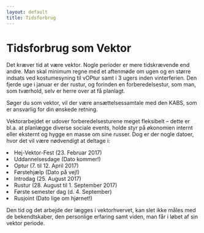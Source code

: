 ```yaml
---
layout: default
title: Tidsforbrug
---
```

<h1>Tidsforbrug som Vektor</h1>

<div id="poster-image" style="background-image: url('/static/img/t2.jpg');">
</div>

<p>Det kræver tid at være vektor. Nogle perioder er mere tidskrævende end andre. Man skal minimum regne med et aftenmøde om ugen og en større indsats ved kostumesyning til vOPtur samt i 3 ugers inden vinterferien. Den fjerde uge i januar er der rustur, og forinden en forberedelsestur, som man, som tværhold, selv er herre over at få planlagt. </p>

<p>Søger du som vektor, vil der være ansættelsessamtale med den KABS, som er ansvarlig for din ønskede retning.</p> 

<p>Vektorarbejdet er udover forberedelsesturene meget fleksibelt – dette er bl.a. at planlægge diverse sociale events, holde styr på økonomien internt eller eksternt og hygge en masse om sine russer. Dog er der nogle datoer, hvor det vil være nødvendigt at deltage i: </p>

<li>Hej-Vektor-Fest (23. Februar 2017)</li>
<li>Uddannelsesdage (Dato kommer!)</li>
<li>Optur (7. til 12. April 2017)</li>
<li>Førstehjælp (Dato på vej!)</li>
<li>Introdag (25. August 2017)</li>
<li>Rustur (28. August til 1. September 2017)</li>
<li>Første semester dag (d. 4. September)</li>
<li>Rusjoint (Dato lige om hjørnet!)</li>

<p>Den tid og det arbejde der lægges i vektorhvervet, kan slet ikke måles med de bekendtskaber, den personlige erfaring samt viden, man får i løbet af sin vektor periode. </p>